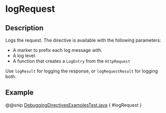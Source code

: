 # logRequest

## Description

Logs the request. The directive is available with the following parameters:

>
 * A marker to prefix each log message with.
 * A log level.
 * A function that creates a `LogEntry` from the `HttpRequest`

Use `logResult` for logging the response, or `logRequestResult` for logging both.

## Example

@@snip [DebuggingDirectivesExamplesTest.java]($test$/java/docs/http/javadsl/server/directives/DebuggingDirectivesExamplesTest.java) { #logRequest }